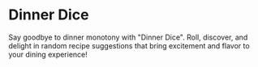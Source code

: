 # Dinner Dice
Say goodbye to dinner monotony with "Dinner Dice". Roll, discover, and delight in random recipe suggestions that bring excitement and flavor to your dining experience!
